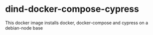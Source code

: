 # dind-docker-compose-cypress
This docker image installs docker, docker-compose and cypress on a debian-node base
